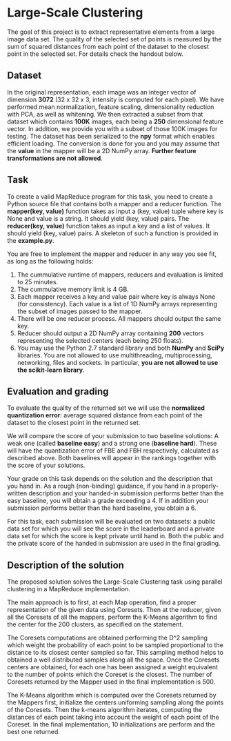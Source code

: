 # Large-Scale Clustering

The goal of this project is to extract representative elements from a large image data set. The quality of the selected set of points is measured by the sum of squared distances from each point of the dataset to the closest point in the selected set. For details check the handout below.

## Dataset

In the original representation, each image was an integer vector of dimension **3072** (32 x 32 x 3, intensity is computed for each pixel). We have performed mean normalization, feature scaling, dimensionality reduction with PCA, as well as whitening. We then extracted a subset from that dataset which contains **100K** images, each being a **250** dimensional feature vector. In addition, we provide you with a subset of those 100K images for testing. The dataset has been serialized to the **npy** format which enables efficient loading. The conversion is done for you and you may assume that the **value** in the mapper will be a 2D NumPy array. **Further feature transformations are not allowed**.

## Task

To create a valid MapReduce program for this task, you need to create a Python source file that contains both a mapper and a reducer function. The **mapper(key, value)** function takes as input a (key, value) tuple where key is None and value is a string. It should yield (key, value) pairs. The **reducer(key, value)** function takes as input a key and a list of values. It should yield (key, value) pairs. A skeleton of such a function is provided in the **example.py**.

You are free to implement the mapper and reducer in any way you see fit, as long as the following holds:

1. The cummulative runtime of mappers, reducers and evaluation is limited to 25 minutes.
2. The cummulative memory limit is 4 GB.
3. Each mapper receives a key and value pair where key is always None (for consistency). Each value is a list of 1D NumPy arrays representing the subset of images passed to the mapper.
4. There will be one reducer process. All mappers should output the same key.
5. Reducer should output a 2D NumPy array containing **200** vectors representing the selected centers (each being 250 floats).
6. You may use the Python 2.7 standard library and both **NumPy** and **SciPy** libraries. You are not allowed to use multithreading, multiprocessing, networking, files and sockets. In particular, **you are not allowed to use the scikit-learn library**.

## Evaluation and grading

To evaluate the quality of the returned set we will use the **normalized quantization error**: average squared distance from each point of the dataset to the closest point in the returned set.

We will compare the score of your submission to two baseline solutions: A weak one (called **baseline easy**) and a strong one (**baseline hard**). These will have the quantization error of FBE and FBH respectively, calculated as described above. Both baselines will appear in the rankings together with the score of your solutions.

Your grade on this task depends on the solution and the description that you hand in. As a rough (non-binding) guidance, if you hand in a properly-written description and your handed-in submission performs better than the easy baseline, you will obtain a grade exceeding a 4. If in addition your submission performs better than the hard baseline, you obtain a 6.

For this task, each submission will be evaluated on two datasets: a public data set for which you will see the score in the leaderboard and a private data set for which the score is kept private until hand in. Both the public and the private score of the handed in submission are used in the final grading.

## Description of the solution

The proposed solution solves the Large-Scale Clustering task using parallel clustering in a MapReduce implementation.

The main approach is to first, at each Map operation, find a proper representation of the given data using Coresets. Then at the reducer, given all the Coresets of all the mappers, perform the K-Means algorithm to find the center for the 200 clusters, as specified on the statement.

The Coresets computations are obtained performing the D^2 sampling which weight the probability of each point to be sampled proportional to the distance to its closest center sampled so far. This sampling method helps to obtained a well distributed samples along all the space. Once the Coresets centers are obtained, for each one has been assigned a weight equivalent to the number of points which the Coreset is the closest. The number of Coresets returned by the Mapper used in the final implementation is 500.

The K-Means algorithm which is computed over the Coresets returned by the Mappers first, initialize the centers uniforming sampling along the points of the Coresets. Then the k-means algorithm iterates, computing the distances of each point taking into account the weight of each point of the Coreset. In the final implementation, 10 initializations are perform and the best one returned.
